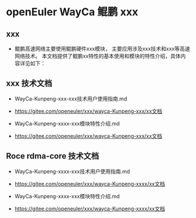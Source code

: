 
# openEuler WayCa 鲲鹏 xxx

## xxx

- 鲲鹏高速网络主要使用鲲鹏硬件xxx模块， 主要应用涉及xxx技术和xxx等高速网络技术。
本文档提供了鲲鹏xx特性的基本使用和模块的特性介绍，具体内容详见如下：

## xxx 技术文档

- WayCa-Kunpeng-xxx-xxx技术用户使用指南.md
- https://gitee.com/openeuler/xxx/wayca-Kunpeng-xxx/xx文档

- WayCa-Kunpeng-xxxx-xxx模块特性介绍.md
- https://gitee.com/openeuler/xxx/wayca-Kunpeng-xxx/xx文档

## Roce rdma-core 技术文档

- WayCa-Kunpeng-xxxx-xxx技术用户使用指南.md
- https://gitee.com/openeuler/xxx/wayca-Kunpeng-xxxx/xx文档

- WayCa-Kunpeng-xxxx-xxx模块特性介绍.md
- https://gitee.com/openeuler/xxx/wayca-Kunpeng-xxxx/xx文档